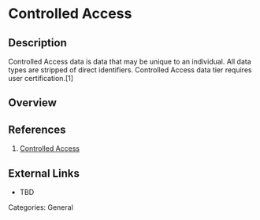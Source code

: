 # Controlled Access #
## Description ##
Controlled Access data is data that may be unique to an individual. All data types are stripped of direct identifiers. 
Controlled Access data tier requires user certification.[1]
## Overview ##
## References ##
1. [Controlled Access](https://wiki.nci.nih.gov/display/TCGA/Controlled+access)

## External Links ##
* TBD

Categories: General
